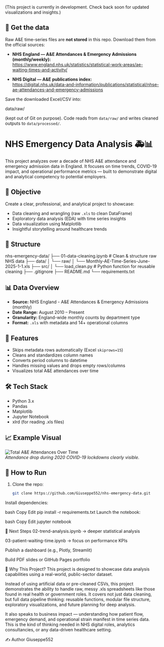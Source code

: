 (This project is currently in development. Check back soon for updated visualizations and insights.)

## 🔽 Get the data

Raw A&E time-series files are **not stored** in this repo. Download them from the official sources:

- **NHS England — A&E Attendances & Emergency Admissions (monthly/weekly):**  
  https://www.england.nhs.uk/statistics/statistical-work-areas/ae-waiting-times-and-activity/

- **NHS Digital — A&E publications index:**  
  https://digital.nhs.uk/data-and-information/publications/statistical/nhse-ae-attendances-and-emergency-admissions

Save the downloaded Excel/CSV into:

data/raw/

(kept out of Git on purpose). Code reads from `data/raw/` and writes cleaned outputs to `data/processed/`.




# NHS Emergency Data Analysis 🚑📊

This project analyzes over a decade of NHS A&E attendance and emergency admission data in England. It focuses on time trends, COVID-19 impact, and operational performance metrics — built to demonstrate digital and analytical competency to potential employers.

## 🧠 Objective

Create a clear, professional, and analytical project to showcase:
- Data cleaning and wrangling (raw `.xls` to clean DataFrame)
- Exploratory data analysis (EDA) with time series insights
- Data visualization using Matplotlib
- Insightful storytelling around healthcare trends

## 📁 Structure
nhs-emergency-data/
├── 01-data-cleaning.ipynb # Clean & structure raw NHS data
├── data/
│ └── raw/
│ └── Monthly-AE-Time-Series-June-2025-1-1.xls
├── src/
│ └── load_clean.py # Python function for reusable cleaning
├── .gitignore
├── README.md
└── requirements.txt

## 📊 Data Overview

- **Source:** NHS England - A&E Attendances & Emergency Admissions (monthly)
- **Date Range:** August 2010 – Present
- **Granularity:** England-wide monthly counts by department type
- **Format:** `.xls` with metadata and 14+ operational columns

## 🔧 Features

- Skips metadata rows automatically (Excel `skiprows=15`)
- Cleans and standardizes column names
- Converts period columns to datetime
- Handles missing values and drops empty rows/columns
- Visualizes total A&E attendances over time

## 🛠️ Tech Stack

- Python 3.x
- Pandas
- Matplotlib
- Jupyter Notebook
- xlrd (for reading .xls files)

## 📈 Example Visual

![Total A&E Attendances Over Time](./assets/ae_attendance_trend.png)  
*Attendance drop during 2020 COVID-19 lockdowns clearly visible.*

## 🚀 How to Run

1. Clone the repo:
   ```bash
   git clone https://github.com/Giuseppe552/nhs-emergency-data.git
Install dependencies:

bash
Copy
Edit
pip install -r requirements.txt
Launch the notebook:

bash
Copy
Edit
jupyter notebook

📌 Next Steps
02-trend-analysis.ipynb → deeper statistical analysis

03-patient-waiting-time.ipynb → focus on performance KPIs

Publish a dashboard (e.g., Plotly, Streamlit)

Build PDF slides or GitHub Pages portfolio


💼 Why This Project?
This project is designed to showcase data analysis capabilities using a real-world, public-sector dataset.

Instead of using artificial data or pre-cleaned CSVs, this project demonstrates the ability to handle raw, 
messy .xls spreadsheets like those found in real health or government roles. It covers not just data cleaning, 
but full data pipeline thinking: reusable functions, modular file structure, exploratory visualizations, 
and future planning for deep analysis.

It also speaks to business impact — understanding how patient flow, emergency demand, 
and operational strain manifest in time series data. This is the kind of thinking needed in 
NHS digital roles, analytics consultancies, or any data-driven healthcare setting.

✍️ Author
Giuseppe552
